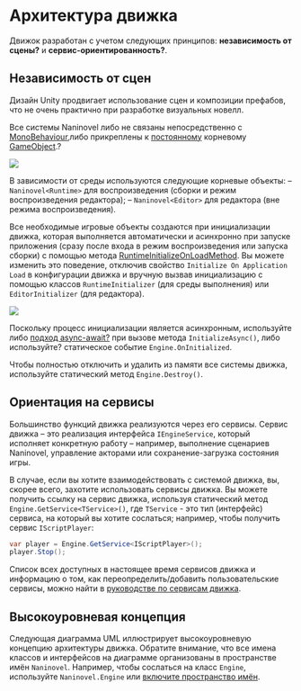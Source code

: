 ﻿# Архитектура движка

Движок разработан с учетом следующих принципов: **независимость от сцены?** и **сервис-ориентированность?**.

## Независимость от сцен

Дизайн Unity продвигает использование сцен и композиции префабов, что не очень практично при разработке визуальных новелл.

Все системы Naninovel либо не связаны непосредственно с [MonoBehaviour](https://docs.unity3d.com/ScriptReference/MonoBehaviour.html),либо прикреплены к [постоянному](https://docs.unity3d.com/ScriptReference/Object.DontDestroyOnLoad.html) корневому [GameObject](https://docs.unity3d.com/ScriptReference/GameObject.html).?

![](https://i.gyazo.com/9805e2ce450bc486a007cdc001f8ae13.png)

В зависимости от среды используются следующие корневые объекты:
– `Naninovel<Runtime>` для воспроизведения (сборки и режим воспроизведения редактора);
– `Naninovel<Editor>` для редактора (вне режима воспроизведения).

Все необходимые игровые объекты создаются при инициализации движка, которая выполняется автоматически и асинхронно при запуске приложения (сразу после входа в режим воспроизведения или запуска сборки) с помощью метода [RuntimeInitializeOnLoadMethod](https://docs.unity3d.com/ScriptReference/RuntimeInitializeOnLoadMethodAttribute.html). Вы можете изменить это поведение, отключив свойство `Initialize On Application Load` в конфигурации движка и вручную вызвав инициализацию с помощью классов `RuntimeInitializer` (для среды выполнения) или `EditorInitializer` (для редактора).

![](https://i.gyazo.com/f58a8af9f2f6d71286061e55fc228896.png)

Поскольку процесс инициализации является асинхронным, используйте либо [подход async-await?](https://docs.microsoft.com/en-us/dotnet/csharp/programming-guide/concepts/async/) при вызове метода `InitializeAsync()`, либо используйте? статическое событие `Engine.OnInitialized`.

Чтобы полностью отключить и удалить из памяти все системы движка, используйте статический метод `Engine.Destroy()`.

## Ориентация на сервисы

Большинство функций движка реализуются через его сервисы. Сервис движка – это реализация интерфейса `IEngineService`, который исполняет конкретную работу – например, выполнение сценариев Naninovel, управление акторами или сохранение-загрузка состояния игры.

В случае, если вы хотите взаимодействовать с системой движка, вы, скорее всего, захотите использовать сервисы движка. Вы можете получить ссылку на сервис движка, используя статический метод `Engine.GetService<TService>()`, где `TService` - это тип (интерфейс) сервиса, на который вы хотите сослаться; например, чтобы получить сервис `IScriptPlayer`:

```csharp
var player = Engine.GetService<IScriptPlayer>();
player.Stop();
```
Список всех доступных в настоящее время сервисов движка и информацию о том, как переопределить/добавить пользовательские сервисы, можно найти в [руководстве по сервисам движка](/ru/guide/engine-services.md).

## Высокоуровневая концепция

Следующая диаграмма UML иллюстрирует высокоуровневую концепцию архитектуры движка. Обратите внимание, что все имена классов и интерфейсов на диаграмме организованы в пространстве имён `Naninovel`. Например, чтобы сослаться на класс `Engine`, используйте `Naninovel.Engine` или [включите пространство имён](https://docs.microsoft.com/en-us/dotnet/csharp/programming-guide/namespaces/using-namespaces).

<object style="width:100%; max-width:699px" data="/engine-design.svg" type="image/svg+xml"></object>
